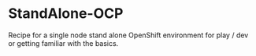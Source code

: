 # StandAlone-OCP
Recipe for a single node stand alone OpenShift environment for play / dev or getting familiar with the basics.
